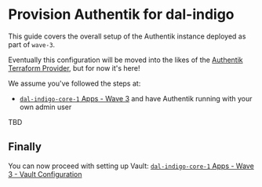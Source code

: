 # Provision Authentik for dal-indigo

This guide covers the overall setup of the Authentik instance deployed as part of `wave-3`.

Eventually this configuration will be moved into the likes of the [Authentik Terraform Provider](https://registry.terraform.io/providers/goauthentik/authentik/latest/docs), but for now it's here!

We assume you've followed the steps at:
* [`dal-indigo-core-1` Apps - Wave 3](INDIGO-CORE-1-APPS-WAVE-3.md) and have Authentik running with your own admin user

TBD

## Finally
You can now proceed with setting up Vault: [`dal-indigo-core-1` Apps - Wave 3 - Vault Configuration](INDIGO-CORE-1-APPS-WAVE-3-VAULT.md)
